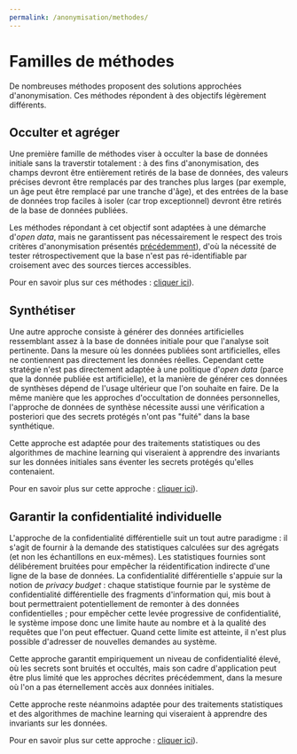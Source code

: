 ```yaml
---
permalink: /anonymisation/methodes/
---
```


# Familles de méthodes

De nombreuses méthodes proposent des solutions approchées d'anonymisation. Ces méthodes répondent à des objectifs légèrement différents.

## Occulter et agréger

Une première famille de méthodes viser à occulter la base de données initiale sans la traverstir totalement : à des fins d'anonymisation, des champs devront être entièrement retirés de la base de données, des valeurs précises devront être remplacés par des tranches plus larges (par exemple, un âge peut être remplacé par une tranche d'âge), et des entrées de la base de données trop faciles à isoler (car trop exceptionnel) devront être retirés de la base de données publiées.

Les méthodes répondant à cet objectif sont adaptées à une démarche d'*open data*, mais ne garantissent pas nécessairement le respect des trois critères d'anonymisation présentés [précédemment](/anonymiser/1-principe.md#les-critères-danonymisation)), d'où la nécessité de tester rétrospectivement que la base n'est pas ré-identifiable par croisement avec des sources tierces accessibles.

Pour en savoir plus sur ces méthodes : [cliquer ici](/anonymiser/2a-methodes-agregation.md)).

## Synthétiser

Une autre approche consiste à générer des données artificielles ressemblant assez à la base de données initiale pour que l'analyse soit pertinente. Dans la mesure où les données publiées sont artificielles, elles ne contiennent pas directement les données réelles. Cependant cette stratégie n'est pas directement adaptée à une politique d'*open data* (parce que la donnée publiée est artificielle), et la manière de générer ces données de synthèses dépend de l'usage ultérieur que l'on souhaite en faire. De la même manière que les approches d'occultation de données personnelles, l'approche de données de synthèse nécessite aussi une vérification a posteriori que des secrets protégés n'ont pas "fuité" dans la base synthétique.  

Cette approche est adaptée pour des traitements statistiques ou des algorithmes de machine learning qui viseraient à apprendre des invariants sur les données initiales sans éventer les secrets protégés qu'elles contenaient.

Pour en savoir plus sur cette approche : [cliquer ici](/anonymiser/2b-methodes-synthese.md)).

## Garantir la confidentialité individuelle

L'approche de la confidentialité différentielle suit un tout autre paradigme : il s'agit de fournir à la demande des statistiques calculées sur des agrégats (et non les échantillons en eux-mêmes). Les statistiques fournies sont délibérement bruitées pour empêcher la réidentification indirecte d'une ligne de la base de données. La confidentialité différentielle s'appuie sur la notion de *privacy budget* : chaque statistique fournie par le système de confidentialité différentielle des fragments d'information qui, mis bout à bout permettraient potentiellement de remonter à des données confidentielles ; pour empêcher cette levée progressive de confidentialité, le système impose donc une limite haute au nombre et à la qualité des requêtes que l'on peut effectuer. Quand cette limite est atteinte, il n'est plus possible d'adresser de nouvelles demandes au système.

Cette approche garantit empiriquement un niveau de confidentialité élevé, où les secrets sont bruités et occultés, mais son cadre d'application peut être plus limité que les approches décrites précédemment, dans la mesure où l'on a pas éternellement accès aux données initiales.

Cette approche reste néanmoins adaptée pour des traitements statistiques et des algorithmes de machine learning qui viseraient à apprendre des invariants sur les données.

Pour en savoir plus sur cette approche : [cliquer ici](/anonymiser/2c-methodes-differentielle.md)).
